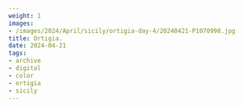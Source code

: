 ```yaml
---
weight: 1
images:
- /images/2024/April/sicily/ortigia-day-4/20240421-P1070998.jpg
title: Ortigia.
date: 2024-04-21
tags:
- archive
- digital
- color
- ortigia
- sicily
---
```


